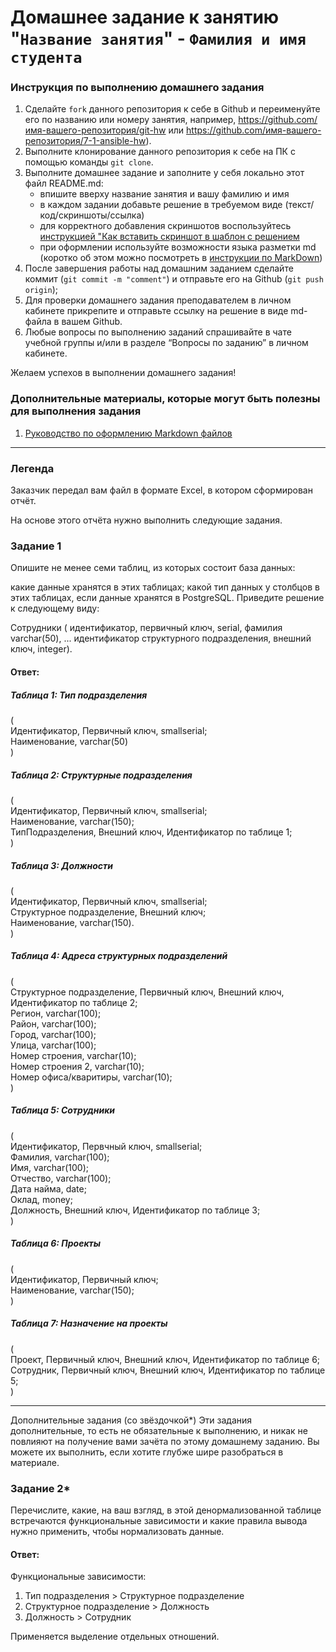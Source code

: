 # Домашнее задание к занятию "`Название занятия`" - `Фамилия и имя студента`


### Инструкция по выполнению домашнего задания

   1. Сделайте `fork` данного репозитория к себе в Github и переименуйте его по названию или номеру занятия, например, https://github.com/имя-вашего-репозитория/git-hw или  https://github.com/имя-вашего-репозитория/7-1-ansible-hw).
   2. Выполните клонирование данного репозитория к себе на ПК с помощью команды `git clone`.
   3. Выполните домашнее задание и заполните у себя локально этот файл README.md:
      - впишите вверху название занятия и вашу фамилию и имя
      - в каждом задании добавьте решение в требуемом виде (текст/код/скриншоты/ссылка)
      - для корректного добавления скриншотов воспользуйтесь [инструкцией "Как вставить скриншот в шаблон с решением](https://github.com/netology-code/sys-pattern-homework/blob/main/screen-instruction.md)
      - при оформлении используйте возможности языка разметки md (коротко об этом можно посмотреть в [инструкции  по MarkDown](https://github.com/netology-code/sys-pattern-homework/blob/main/md-instruction.md))
   4. После завершения работы над домашним заданием сделайте коммит (`git commit -m "comment"`) и отправьте его на Github (`git push origin`);
   5. Для проверки домашнего задания преподавателем в личном кабинете прикрепите и отправьте ссылку на решение в виде md-файла в вашем Github.
   6. Любые вопросы по выполнению заданий спрашивайте в чате учебной группы и/или в разделе “Вопросы по заданию” в личном кабинете.
   
Желаем успехов в выполнении домашнего задания!
   
### Дополнительные материалы, которые могут быть полезны для выполнения задания

1. [Руководство по оформлению Markdown файлов](https://gist.github.com/Jekins/2bf2d0638163f1294637#Code)

---

### Легенда
Заказчик передал вам файл в формате Excel, в котором сформирован отчёт.

На основе этого отчёта нужно выполнить следующие задания.

### Задание 1
Опишите не менее семи таблиц, из которых состоит база данных:

какие данные хранятся в этих таблицах;
какой тип данных у столбцов в этих таблицах, если данные хранятся в PostgreSQL.
Приведите решение к следующему виду:

Сотрудники (
идентификатор, первичный ключ, serial,
фамилия varchar(50),
...
идентификатор структурного подразделения, внешний ключ, integer).
#### Ответ:

##### Таблица 1: Тип подразделения  
(  
    Идентификатор, Первичный ключ, smallserial;  
    Наименование, varchar(50)  
)  

##### Таблица 2: Структурные подразделения  
(  
    Идентификатор, Первичный ключ, smallserial;  
    Наименование, varchar(150);  
    ТипПодразделения, Внешний ключ, Идентификатор по таблице 1;  
)  

##### Таблица 3: Должности  
(  
    Идентификатор, Первичный ключ, smallserial;  
    Структурное подразделение, Внешний ключ;  
    Наименование, varchar(150).  
)  

##### Таблица 4: Адреса структурных подразделений  
(  
    Структурное подразделение, Первичный ключ, Внешний ключ, Идентификатор по таблице 2;  
    Регион, varchar(100);  
    Район, varchar(100);  
    Город, varchar(100);  
    Улица, varchar(100);  
    Номер строения, varchar(10);  
    Номер строения 2, varchar(10);  
    Номер офиса/кваритиры, varchar(10);  
)  

##### Таблица 5: Сотрудники  
(  
    Идентификатор, Первчный ключ, smallserial;  
    Фамилия, varchar(100);  
    Имя, varchar(100);  
    Отчество, varchar(100);  
    Дата найма, date;  
    Оклад, money;  
    Должность, Внешний ключ, Идентификатор по таблице 3;  
)  

##### Таблица 6: Проекты  
(  
    Идентификатор, Первичный ключ;  
    Наименование, varchar(150);  
)  

##### Таблица 7: Назначение на проекты  
(  
    Проект, Первичный ключ, Внешний ключ, Идентификатор по таблице 6;  
    Сотрудник, Первичный ключ, Внешний ключ, Идентификатор по таблице 5;  
)  


---

Дополнительные задания (со звёздочкой*)
Эти задания дополнительные, то есть не обязательные к выполнению, и никак не повлияют на получение вами зачёта по этому домашнему заданию. Вы можете их выполнить, если хотите глубже шире разобраться в материале.

### Задание 2*
Перечислите, какие, на ваш взгляд, в этой денормализованной таблице встречаются функциональные зависимости и какие правила вывода нужно применить, чтобы нормализовать данные.

#### Ответ: 
Функциональные зависимости:
1. Тип подразделения > Структурное подразделение
2. Структурное подразделение > Должность
3. Должность > Сотрудник

Применяется выделение отдельных отношений.